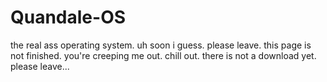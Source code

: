 # Quandale-OS
the real ass operating system.
uh
soon
i guess.
please leave.
this page is not finished.
you're creeping me out.
chill out.
there is not a download yet.
please leave...
